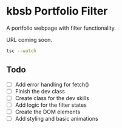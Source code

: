 # kbsb Portfolio Filter

A portfolio webpage with filter functionality.

URL coming soon.

```bash
tsc --watch
```

## Todo

- [ ] Add error handling for fetch()
- [ ] Finish the dev class
- [ ] Create class for the dev skills
- [ ] Add logic for the filter states
- [ ] Create the DOM elements
- [ ] Add styling and basic animations
